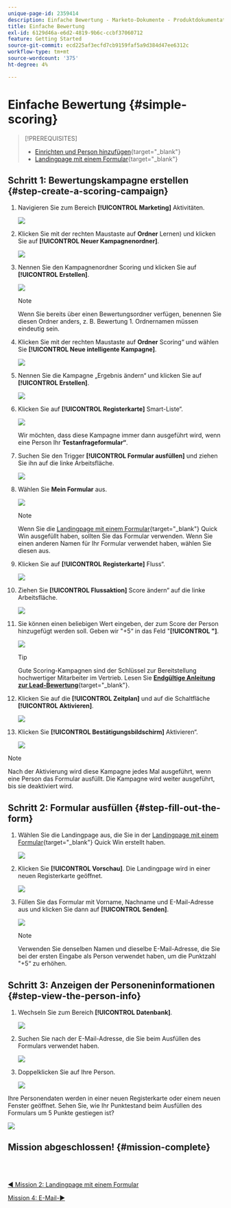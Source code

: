 ```yaml
---
unique-page-id: 2359414
description: Einfache Bewertung - Marketo-Dokumente - Produktdokumentation
title: Einfache Bewertung
exl-id: 6129d46a-e6d2-4819-9b6c-ccbf37060712
feature: Getting Started
source-git-commit: ecd225af3ecfd7cb9159faf5a9d384d47ee6312c
workflow-type: tm+mt
source-wordcount: '375'
ht-degree: 4%

---
```


# Einfache Bewertung {#simple-scoring}

>[!PREREQUISITES]
>
>* [Einrichten und Person hinzufügen](/help/marketo/getting-started/quick-wins/get-set-up-and-add-a-person.md){target="_blank"}
>* [Landingpage mit einem Formular](/help/marketo/getting-started/quick-wins/landing-page-with-a-form.md){target="_blank"}

## Schritt 1: Bewertungskampagne erstellen {#step-create-a-scoring-campaign}

1. Navigieren Sie zum Bereich **[!UICONTROL Marketing]** Aktivitäten.

   ![](assets/simple-scoring-1.png)

1. Klicken Sie mit der rechten Maustaste auf **Ordner** Lernen) und klicken Sie auf **[!UICONTROL Neuer Kampagnenordner]**.

   ![](assets/simple-scoring-2.png)

1. Nennen Sie den Kampagnenordner Scoring und klicken Sie auf **[!UICONTROL Erstellen]**.

   ![](assets/simple-scoring-3.png)

   >[!NOTE]
   >
   >Wenn Sie bereits über einen Bewertungsordner verfügen, benennen Sie diesen Ordner anders, z. B. Bewertung 1. Ordnernamen müssen eindeutig sein.

1. Klicken Sie mit der rechten Maustaste auf **Ordner** Scoring“ und wählen Sie **[!UICONTROL Neue intelligente Kampagne]**.

   ![](assets/simple-scoring-4.png)

1. Nennen Sie die Kampagne „Ergebnis ändern“ und klicken Sie auf **[!UICONTROL Erstellen]**.

   ![](assets/simple-scoring-5.png)

1. Klicken Sie auf **[!UICONTROL Registerkarte]** Smart-Liste“.

   ![](assets/simple-scoring-6.png)

   Wir möchten, dass diese Kampagne immer dann ausgeführt wird, wenn eine Person Ihr **Testanfrageformular“**.

1. Suchen Sie den Trigger **[!UICONTROL Formular ausfüllen]** und ziehen Sie ihn auf die linke Arbeitsfläche.

   ![](assets/simple-scoring-7.png)

1. Wählen Sie **Mein Formular** aus.

   ![](assets/simple-scoring-8.png)

   >[!NOTE]
   >
   >Wenn Sie die [Landingpage mit einem Formular](/help/marketo/getting-started/quick-wins/landing-page-with-a-form.md){target="_blank"} Quick Win ausgefüllt haben, sollten Sie das Formular verwenden. Wenn Sie einen anderen Namen für Ihr Formular verwendet haben, wählen Sie diesen aus.

1. Klicken Sie auf **[!UICONTROL Registerkarte]** Fluss“.

   ![](assets/simple-scoring-9.png)

1. Ziehen Sie **[!UICONTROL Flussaktion]** Score ändern“ auf die linke Arbeitsfläche.

   ![](assets/simple-scoring-10.png)

1. Sie können einen beliebigen Wert eingeben, der zum Score der Person hinzugefügt werden soll. Geben wir &quot;+5“ in das Feld &quot;**[!UICONTROL &quot;]**.

   ![](assets/simple-scoring-11.png)

   >[!TIP]
   >
   >Gute Scoring-Kampagnen sind der Schlüssel zur Bereitstellung hochwertiger Mitarbeiter im Vertrieb. Lesen Sie [**Endgültige Anleitung zur Lead-Bewertung**](https://www.marketo.com/definitive-guides/lead-scoring/){target="_blank"}.

1. Klicken Sie auf die **[!UICONTROL Zeitplan]** und auf die Schaltfläche **[!UICONTROL Aktivieren]**.

   ![](assets/simple-scoring-12.png)

1. Klicken Sie **[!UICONTROL Bestätigungsbildschirm]** Aktivieren“.

   ![](assets/simple-scoring-13.png)

>[!NOTE]
>
>Nach der Aktivierung wird diese Kampagne jedes Mal ausgeführt, wenn eine Person das Formular ausfüllt. Die Kampagne wird weiter ausgeführt, bis sie deaktiviert wird.

## Schritt 2: Formular ausfüllen {#step-fill-out-the-form}

1. Wählen Sie die Landingpage aus, die Sie in der [Landingpage mit einem Formular](/help/marketo/getting-started/quick-wins/landing-page-with-a-form.md){target="_blank"} Quick Win erstellt haben.

   ![](assets/simple-scoring-14.png)

1. Klicken Sie **[!UICONTROL Vorschau]**. Die Landingpage wird in einer neuen Registerkarte geöffnet.

   ![](assets/simple-scoring-15.png)

1. Füllen Sie das Formular mit Vorname, Nachname und E-Mail-Adresse aus und klicken Sie dann auf **[!UICONTROL Senden]**.

   ![](assets/simple-scoring-16.png)

   >[!NOTE]
   >
   >Verwenden Sie denselben Namen und dieselbe E-Mail-Adresse, die Sie bei der ersten Eingabe als Person verwendet haben, um die Punktzahl &quot;+5“ zu erhöhen.

## Schritt 3: Anzeigen der Personeninformationen {#step-view-the-person-info}

1. Wechseln Sie zum Bereich **[!UICONTROL Datenbank]**.

   ![](assets/simple-scoring-17.png)

1. Suchen Sie nach der E-Mail-Adresse, die Sie beim Ausfüllen des Formulars verwendet haben.

   ![](assets/simple-scoring-18.png)

1. Doppelklicken Sie auf Ihre Person.

   ![](assets/simple-scoring-19.png)

Ihre Personendaten werden in einer neuen Registerkarte oder einem neuen Fenster geöffnet. Sehen Sie, wie Ihr Punktestand beim Ausfüllen des Formulars um 5 Punkte gestiegen ist?

![](assets/simple-scoring-20.png)

## Mission abgeschlossen! {#mission-complete}

<br> 

[◄ Mission 2: Landingpage mit einem Formular](/help/marketo/getting-started/quick-wins/landing-page-with-a-form.md)

[Mission 4: E-Mail-►](/help/marketo/getting-started/quick-wins/email-auto-response.md)

